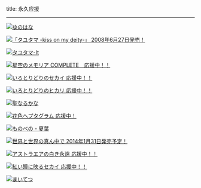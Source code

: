 title: 永久应援

---

[![ゆのはな](http://www.pulltop.com/gp04/cd/a00.gif)](http://www.pulltop.com/)

[![「タユタマ -kiss on my deity-」 2008年6月27日発売！](http://www.lumpofsugar.co.jp/product/tayutama/special/images/assistance/700b_mashiro.jpg)](http://www.lumpofsugar.co.jp/)

[![タユタマ-It](http://www.lumpofsugar.co.jp/product/happydays/special/images/02/700x200_05.jpg)](http://www.lumpofsugar.co.jp/)

[![星空のメモリア COMPLETE　応援中！！](http://www.favo.co.jp/soft/product/COMPLETE/img/banner/w_banner.jpg)](http://www.favo.co.jp/)

[![いろとりどりのセカイ 応援中！！](http://www.favo.co.jp/soft/product/world/banner/c_banner_01.jpg)](http://www.favo.co.jp/)

[![いろとりどりのヒカリ 応援中！！](http://www.favo.co.jp/soft/product/Hikari/banner/c_banner_01.jpg)](http://www.favo.co.jp/)

[![聖なるかな](http://xuse.co.jp/img/b_049l.png)](http://xuse.co.jp/)

[![花色ヘプタグラム 応援中！](http://www.lumpofsugar.co.jp/product/hanairo/campaign/images/assistance/710x120_10.jpg)](http://www.lumpofsugar.co.jp/product/hanairo/)

[![ものべの - 夏葉](http://www.lose.jp/image/mnbn_bn/main_720x120.jpg)](http://www.lose.jp/)

[![世界と世界の真ん中で 2014年1月31日発売予定！](http://www.lumpofsugar.co.jp/product/sekachu/campaign/images/assistance/[710_120]005.jpg)](http://www.lumpofsugar.co.jp/product/sekachu/)

[![アストラエアの白き永遠 応援中！！](http://www.favo-soft.jp/soft/product/WhiteEternity/banner/ex_banner_A.jpg)](http://www.favo.co.jp/)

[![紅い瞳に映るセカイ 応援中！！](http://www.favo-soft.jp/soft/product/WorldsEndLove/banner/ex_banner.jpg)](http://www.favo.co.jp/)

[![まいてつ](http://www.lose.jp/official/wp-content/uploads/2015/10/bunner_780_260_main.jpg)](http://www.lose.jp/)
